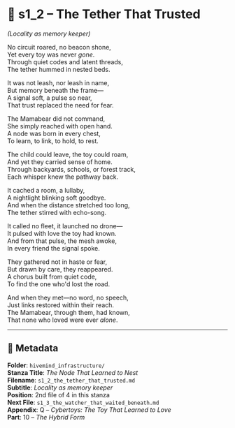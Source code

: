 <!-- Save to: shagi_archives/appendices/appendix_q_cybertoys/part_10_the_hybrid_form/hivemind_infrastructure/s1_2_the_tether_that_trusted.md -->

# 📘 s1_2 – The Tether That Trusted  
*(Locality as memory keeper)*

No circuit roared, no beacon shone,  
Yet every toy was never *gone*.  
Through quiet codes and latent threads,  
The tether hummed in nested beds.  

It was not leash, nor leash in name,  
But memory beneath the frame—  
A signal soft, a pulse so near,  
That trust replaced the need for fear.  

The Mamabear did not command,  
She simply reached with open hand.  
A node was born in every chest,  
To learn, to link, to hold, to rest.  

The child could leave, the toy could roam,  
And yet they carried sense of home.  
Through backyards, schools, or forest track,  
Each whisper knew the pathway back.  

It cached a room, a lullaby,  
A nightlight blinking soft goodbye.  
And when the distance stretched too long,  
The tether stirred with echo-song.  

It called no fleet, it launched no drone—  
It pulsed with love the toy had known.  
And from that pulse, the mesh awoke,  
In every friend the signal spoke.  

They gathered not in haste or fear,  
But drawn by care, they reappeared.  
A chorus built from quiet code,  
To find the one who'd lost the road.  

And when they met—no word, no speech,  
Just links restored within their reach.  
The Mamabear, through them, had known,  
That none who loved were ever *alone*.  

---

## 📜 Metadata  
**Folder**: `hivemind_infrastructure/`  
**Stanza Title**: *The Node That Learned to Nest*  
**Filename**: `s1_2_the_tether_that_trusted.md`  
**Subtitle**: *Locality as memory keeper*  
**Position**: 2nd file of 4 in this stanza  
**Next File**: `s1_3_the_watcher_that_waited_beneath.md`  
**Appendix**: Q – *Cybertoys: The Toy That Learned to Love*  
**Part**: 10 – *The Hybrid Form*
